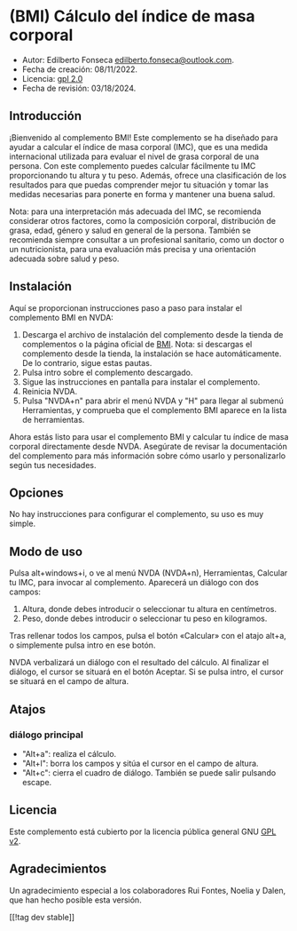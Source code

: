 # (BMI) Cálculo del índice de masa corporal #

* Autor: Edilberto Fonseca <edilberto.fonseca@outlook.com>.
* Fecha de creación: 08/11/2022.
* Licencia: [gpl 2.0][1]
* Fecha de revisión: 03/18/2024.

## Introducción

¡Bienvenido al complemento BMI! Este complemento se ha diseñado para ayudar
a calcular el índice de masa corporal (IMC), que es una medida internacional
utilizada para evaluar el nivel de grasa corporal de una persona. Con este
complemento puedes calcular fácilmente tu IMC proporcionando tu altura y tu
peso. Además, ofrece una clasificación de los resultados para que puedas
comprender mejor tu situación y tomar las medidas necesarias para ponerte en
forma y mantener una buena salud.

Nota: para una interpretación más adecuada del IMC, se recomienda considerar
otros factores, como la composición corporal, distribución de grasa, edad,
género y salud en general de la persona. También se recomienda siempre
consultar a un profesional sanitario, como un doctor o un nutricionista,
para una evaluación más precisa y una orientación adecuada sobre salud y
peso.

## Instalación

Aquí se proporcionan instrucciones paso a paso para instalar el complemento
BMI en NVDA:

1. Descarga el archivo de instalación del complemento desde la tienda de
   complementos o la página oficial de [BMI][2]. Nota: si descargas el
   complemento desde la tienda, la instalación se hace automáticamente. De
   lo contrario, sigue estas pautas.
2. Pulsa intro sobre el complemento descargado.
3. Sigue las instrucciones en pantalla para instalar el complemento.
4. Reinicia NVDA.
5. Pulsa "NVDA+n" para abrir el menú NVDA y "H" para llegar al submenú
   Herramientas, y comprueba que el complemento BMI aparece en la lista de
   herramientas.

Ahora estás listo para usar el complemento BMI y calcular tu índice de masa
corporal directamente desde NVDA. Asegúrate de revisar la documentación del
complemento para más información sobre cómo usarlo y personalizarlo según
tus necesidades.

## Opciones

No hay instrucciones para configurar el complemento, su uso es muy simple.

## Modo de uso

Pulsa alt+windows+i, o ve al menú NVDA (NVDA+n), Herramientas, Calcular tu
IMC, para invocar al complemento. Aparecerá un diálogo con dos campos:

1. Altura, donde debes introducir o seleccionar tu altura en centímetros.
2. Peso, donde debes introducir o seleccionar tu peso en kilogramos.

Tras rellenar todos los campos, pulsa el botón «Calcular» con el atajo
alt+a, o simplemente pulsa intro en ese botón.

NVDA verbalizará un diálogo con el resultado del cálculo. Al finalizar el
diálogo, el cursor se situará en el botón Aceptar. Si se pulsa intro, el
cursor se situará en el campo de altura.

## Atajos

### diálogo principal

* "Alt+a": realiza el cálculo.
* "Alt+l": borra los campos y sitúa el cursor en el campo de altura.
* "Alt+c": cierra el cuadro de diálogo. También se puede salir pulsando
  escape.

## Licencia

Este complemento está cubierto por la licencia pública general GNU [GPL
v2][1].

## Agradecimientos

Un agradecimiento especial a los colaboradores Rui Fontes, Noelia y Dalen,
que han hecho posible esta versión.

[1]: https://www.gnu.org/licenses/gpl-2.0.html

[2]: https://github.com/EdilbertoFonseca/BMI

[[!tag dev stable]]
